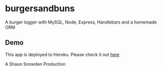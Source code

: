 # burgersandbuns
A burger logger with MySQL, Node, Express, Handlebars and a homemade ORM 


## Demo

This app is deployed to Heroku.  Please check it out [here](https://tranquil-scrubland-69642.herokuapp.com/)



A Shaun Snowden Production